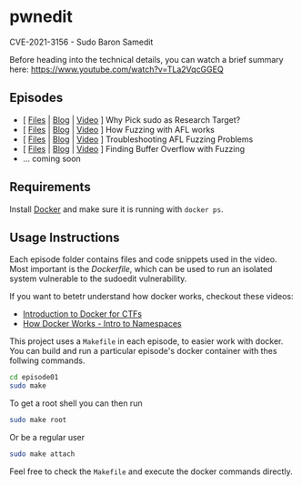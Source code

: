 # pwnedit

CVE-2021-3156 - Sudo Baron Samedit

Before heading into the technical details, you can watch a brief summary here: https://www.youtube.com/watch?v=TLa2VqcGGEQ

## Episodes

- \[ [Files](episode01) | [Blog](https://liveoverflow.com/why-pick-sudo-research-target-part-1/) | [Video](https://www.youtube.com/watch?v=uj1FTiczJSE) \] Why Pick sudo as Research Target?
- \[ [Files](episode02) | [Blog](https://liveoverflow.com/how-fuzzing-with-afl-works/) | [Video](https://www.youtube.com/watch?v=COHUWuLTbdk) \] How Fuzzing with AFL works
- \[ [Files](episode03) | [Blog](https://liveoverflow.com/troubleshooting-afl-fuzzing-problems/) | [Video](https://www.youtube.com/watch?v=COHUWuLTbdk) \] Troubleshooting AFL Fuzzing Problems
- \[ [Files](episode04) | [Blog](https://liveoverflow.com/finding-buffer-overflow-with-fuzzing/) | [Video](https://www.youtube.com/watch?v=Do1Ri8TCF0Q) \] Finding Buffer Overflow with Fuzzing
- ... coming soon

## Requirements

Install [Docker](https://docs.docker.com/get-docker/) and make sure it is running with `docker ps`.

## Usage Instructions

Each episode folder contains files and code snippets used in the video. Most important is the _Dockerfile_, which can be used to run an isolated system vulnerable to the sudoedit vulnerability.

If you want to betetr understand how docker works, checkout these videos:

- [Introduction to Docker for CTFs](https://www.youtube.com/watch?v=cPGZMt4cJ0I)
- [How Docker Works - Intro to Namespaces](https://www.youtube.com/watch?v=-YnMr1lj4Z8)

This project uses a `Makefile` in each episode, to easier work with docker. You can build and run a particular episode's docker container with thes follwing commands.

```bash
cd episode01
sudo make
```

To get a root shell you can then run

```bash
sudo make root
```

Or be a regular user

```bash
sudo make attach
```

Feel free to check the `Makefile` and execute the docker commands directly.
